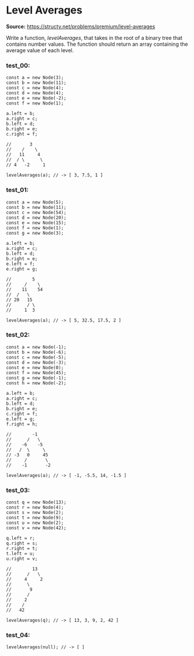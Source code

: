 # Level Averages
**Source:** https://structy.net/problems/premium/level-averages

Write a function, *levelAverages*, that takes in the root of a binary tree that contains number values. The function should return an array containing the average value of each level.

### test_00:

```
const a = new Node(3);
const b = new Node(11);
const c = new Node(4);
const d = new Node(4);
const e = new Node(-2);
const f = new Node(1);

a.left = b;
a.right = c;
b.left = d;
b.right = e;
c.right = f;

//       3
//    /    \
//   11     4
//  / \      \
// 4   -2     1

levelAverages(a); // -> [ 3, 7.5, 1 ]

```

### test_01:

```
const a = new Node(5);
const b = new Node(11);
const c = new Node(54);
const d = new Node(20);
const e = new Node(15);
const f = new Node(1);
const g = new Node(3);

a.left = b;
a.right = c;
b.left = d;
b.right = e;
e.left = f;
e.right = g;

//        5
//     /    \
//    11    54
//  /   \
// 20   15
//      / \
//     1  3

levelAverages(a); // -> [ 5, 32.5, 17.5, 2 ]

```

### test_02:

```
const a = new Node(-1);
const b = new Node(-6);
const c = new Node(-5);
const d = new Node(-3);
const e = new Node(0);
const f = new Node(45);
const g = new Node(-1);
const h = new Node(-2);

a.left = b;
a.right = c;
b.left = d;
b.right = e;
c.right = f;
e.left = g;
f.right = h;

//        -1
//      /   \
//    -6    -5
//   /  \     \
// -3   0     45
//     /       \
//    -1       -2

levelAverages(a); // -> [ -1, -5.5, 14, -1.5 ]

```

### test_03:

```
const q = new Node(13);
const r = new Node(4);
const s = new Node(2);
const t = new Node(9);
const u = new Node(2);
const v = new Node(42);

q.left = r;
q.right = s;
r.right = t;
t.left = u;
u.right = v;

//        13
//      /   \
//     4     2
//      \
//       9
//      /
//     2
//    /
//   42

levelAverages(q); // -> [ 13, 3, 9, 2, 42 ]

```

### test_04:

```
levelAverages(null); // -> [ ]

```
